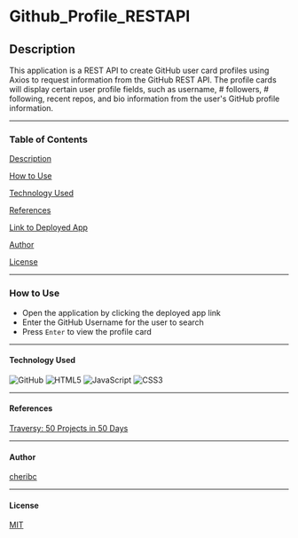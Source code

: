 # Github_Profile_RESTAPI

## Description

This application is a REST API to create GitHub user card profiles using Axios to request information from the GitHub REST API. The profile cards will display certain user profile fields, such as username, # followers, # following, recent repos, and bio information from the user's GitHub profile information.

---

### Table of Contents

[Description](#description)

[How to Use](#how-to-use)

[Technology Used](#technology-used)

[References](#references)

[Link to Deployed App](#link-to-deployed-app)

[Author](#author)

[License](#license)

---

### How to Use

- Open the application by clicking the deployed app link
- Enter the GitHub Username for the user to search
- Press `Enter` to view the profile card


---

#### Technology Used

![GitHub](https://img.shields.io/badge/github-%23121011.svg?style=for-the-badge&logo=github&logoColor=white)
![HTML5](https://img.shields.io/badge/html5-%23E34F26.svg?style=for-the-badge&logo=html5&logoColor=white)
![JavaScript](https://img.shields.io/badge/javascript-%23323330.svg?style=for-the-badge&logo=javascript&logoColor=%23F7DF1E)
![CSS3](https://img.shields.io/badge/css3-%231572B6.svg?style=for-the-badge&logo=css3&logoColor=white)




--- 

#### References

[Traversy: 50 Projects in 50 Days](https://github.com/bradtraversy/50projects50days)

---

#### Author

[cheribc](https://github.com/cheribc)

---

#### License

[MIT](LICENSE)


